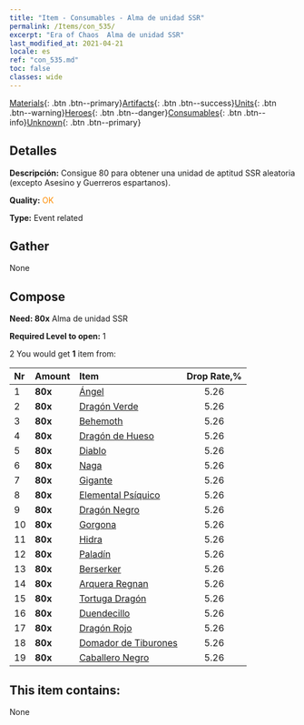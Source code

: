 ```yaml
---
title: "Item - Consumables - Alma de unidad SSR"
permalink: /Items/con_535/
excerpt: "Era of Chaos  Alma de unidad SSR"
last_modified_at: 2021-04-21
locale: es
ref: "con_535.md"
toc: false
classes: wide
---
```

 [Materials](/es/Items/){: .btn .btn--primary}[Artifacts](/es/Items/Artifacts/){: .btn .btn--success}[Units](/es/Items/Units/){: .btn .btn--warning}[Heroes](/es/Items/Heroes/){: .btn .btn--danger}[Consumables](/es/Items/Consumables/){: .btn .btn--info}[Unknown](/es/Items/Unknown/){: .btn .btn--primary}

## Detalles
 **Descripción:** Consigue 80 para obtener una unidad de aptitud SSR aleatoria (excepto Asesino y Guerreros espartanos).

 **Quality:** <span style="color: #FF8C00">OK</span>

 **Type:** Event related

## Gather

  None

## Compose

 **Need: 80x** Alma de unidad SSR

 **Required Level to open:** 1

 2 You would get **1** item  from:

  | Nr | Amount |     Item    | Drop Rate,% |
  |:---|:-------|:------------|:---------:|
  | 1 |  **80x** | [Ángel](/es/Items/unt_196/) | 5.26 | 
  | 2 |  **80x** | [Dragón Verde](/es/Items/unt_205/) | 5.26 | 
  | 3 |  **80x** | [Behemoth](/es/Items/unt_223/) | 5.26 | 
  | 4 |  **80x** | [Dragón de Hueso](/es/Items/unt_214/) | 5.26 | 
  | 5 |  **80x** | [Diablo](/es/Items/unt_232/) | 5.26 | 
  | 6 |  **80x** | [Naga](/es/Items/unt_240/) | 5.26 | 
  | 7 |  **80x** | [Gigante](/es/Items/unt_241/) | 5.26 | 
  | 8 |  **80x** | [Elemental Psíquico](/es/Items/unt_267/) | 5.26 | 
  | 9 |  **80x** | [Dragón Negro](/es/Items/unt_250/) | 5.26 | 
  | 10 |  **80x** | [Gorgona](/es/Items/unt_257/) | 5.26 | 
  | 11 |  **80x** | [Hidra](/es/Items/unt_259/) | 5.26 | 
  | 12 |  **80x** | [Paladín](/es/Items/unt_197/) | 5.26 | 
  | 13 |  **80x** | [Berserker](/es/Items/unt_224/) | 5.26 | 
  | 14 |  **80x** | [Arquera Regnan](/es/Items/unt_274/) | 5.26 | 
  | 15 |  **80x** | [Tortuga Dragón](/es/Items/unt_278/) | 5.26 | 
  | 16 |  **80x** | [Duendecillo](/es/Items/unt_270/) | 5.26 | 
  | 17 |  **80x** | [Dragón Rojo](/es/Items/unt_251/) | 5.26 | 
  | 18 |  **80x** | [Domador de Tiburones](/es/Items/unt_281/) | 5.26 | 
  | 19 |  **80x** | [Caballero Negro](/es/Items/unt_213/) | 5.26 | 


## This item contains:

  None


